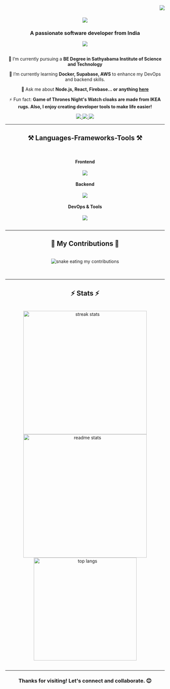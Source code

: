 <img align="right" src="https://visitor-badge.laobi.icu/badge?page_id=iamsurya2904.iamsurya2904" />

<h1 align="center">
    <img src="https://readme-typing-svg.herokuapp.com/?font=Righteous&size=35&center=true&vCenter=true&width=500&height=70&duration=4000&lines=Hi+There!+👋;+I'm+Surya+Mahendran;" />
</h1>

<h3 align="center">A passionate software developer from India</h3>
<center>
<img src="https://camo.githubusercontent.com/7de37139d0b4c1ce40865e799b446c0e963a3dd8fb68d239707237c40604fa3d/68747470733a2f2f63646e2e6472696262626c652e636f6d2f75736572732f3733303730332f73637265656e73686f74732f363538313234332f6176656e746f2e676966" />
</center>
<br/>

<div align="center">
 
 🔭 I’m currently pursuing a **BE Degree in Sathyabama Institute of Science and Technology**
 
 🌱 I’m currently learning **Docker, Supabase, AWS** to enhance my DevOps and backend skills.

💬 Ask me about **Node.js, React, Firebase... or anything [here](https://github.com/iamsurya2904/iamsurya2904/issues)**

⚡ Fun fact: **Game of Thrones Night's Watch cloaks are made from IKEA rugs. Also, I enjoy creating developer tools to make life easier!**

 </div>
 
<div align="center"> 
  <a href="mailto:suryamahi2904@gmail.com">
    <img src="https://img.shields.io/badge/Gmail-333333?style=for-the-badge&logo=gmail&logoColor=red" />
  </a>
  <a href="https://www.linkedin.com/in/surya-mahendran-7a76aa21b?utm_source=share&utm_campaign=share_via&utm_content=profile&utm_medium=ios_app" target="_blank">
    <img src="https://img.shields.io/badge/LinkedIn-0077B5?style=for-the-badge&logo=linkedin&logoColor=white" target="_blank" />
  </a>
  <a href="https://iamsurya2904.github.io/portfolio" target="_blank">
    <img src="https://img.shields.io/badge/Portfolio-333333?style=for-the-badge&logo=google-chrome&logoColor=blue" />
  </a>
</div>

 <hr/>
 
<h2 align="center">⚒️ Languages-Frameworks-Tools ⚒️</h2>
<br/>
<div align="center">
    <h4>Frontend</h4>
    <img src="https://skillicons.dev/icons?i=react,bootstrap,mui,html,css,tailwind" />
    <h4>Backend</h4>
    <img src="https://skillicons.dev/icons?i=nodejs,python,flask,express,mongodb,mysql" />
    <h4>DevOps & Tools</h4>
    <img src="https://skillicons.dev/icons?i=docker,aws,git,github,vscode,figma" />
</div>

<br/>
<hr/>

<div align="center">
  <h2>🐍 My Contributions 🐍</h2>
  <br>
  <img alt="snake eating my contributions" src="https://raw.githubusercontent.com/iamsurya2904/iamsurya2904/output/github-contribution-grid-snake.svg" />
  <br/><br/><br/>
</div>

<hr/>

<h2 align="center">⚡ Stats ⚡</h2>
<br>
<div align=center>
  <img width=390 src="https://github-readme-streak-stats.vercel.app/?user=iamsurya2904&count_private=true&theme=react&border_radius=10" alt="streak stats"/>
  <img width=390 src="https://github-readme-stats.vercel.app/api?username=iamsurya2904&count_private=true&show_icons=true&theme=react&rank_icon=github&border_radius=10" alt="readme stats" />
  <br/>
  <img width=325 align="center" src="https://github-readme-stats.vercel.app/api/top-langs/?username=iamsurya2904&hide=HTML&langs_count=8&layout=compact&theme=react&border_radius=10&size_weight=0.5&count_weight=0.5&exclude_repo=github-readme-stats" alt="top langs" />
</div>

<br/>
<hr/>

<div align="center">
<h3>Thanks for visiting! Let's connect and collaborate. 😊</h3>
</div>

<br/>
